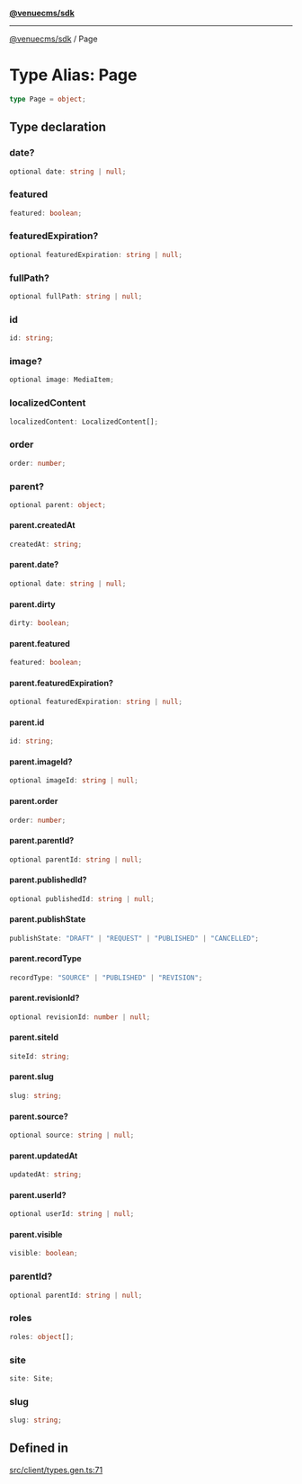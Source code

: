 [**@venuecms/sdk**](../Index.md)

***

[@venuecms/sdk](../Index.md) / Page

# Type Alias: Page

```ts
type Page = object;
```

## Type declaration

### date?

```ts
optional date: string | null;
```

### featured

```ts
featured: boolean;
```

### featuredExpiration?

```ts
optional featuredExpiration: string | null;
```

### fullPath?

```ts
optional fullPath: string | null;
```

### id

```ts
id: string;
```

### image?

```ts
optional image: MediaItem;
```

### localizedContent

```ts
localizedContent: LocalizedContent[];
```

### order

```ts
order: number;
```

### parent?

```ts
optional parent: object;
```

#### parent.createdAt

```ts
createdAt: string;
```

#### parent.date?

```ts
optional date: string | null;
```

#### parent.dirty

```ts
dirty: boolean;
```

#### parent.featured

```ts
featured: boolean;
```

#### parent.featuredExpiration?

```ts
optional featuredExpiration: string | null;
```

#### parent.id

```ts
id: string;
```

#### parent.imageId?

```ts
optional imageId: string | null;
```

#### parent.order

```ts
order: number;
```

#### parent.parentId?

```ts
optional parentId: string | null;
```

#### parent.publishedId?

```ts
optional publishedId: string | null;
```

#### parent.publishState

```ts
publishState: "DRAFT" | "REQUEST" | "PUBLISHED" | "CANCELLED";
```

#### parent.recordType

```ts
recordType: "SOURCE" | "PUBLISHED" | "REVISION";
```

#### parent.revisionId?

```ts
optional revisionId: number | null;
```

#### parent.siteId

```ts
siteId: string;
```

#### parent.slug

```ts
slug: string;
```

#### parent.source?

```ts
optional source: string | null;
```

#### parent.updatedAt

```ts
updatedAt: string;
```

#### parent.userId?

```ts
optional userId: string | null;
```

#### parent.visible

```ts
visible: boolean;
```

### parentId?

```ts
optional parentId: string | null;
```

### roles

```ts
roles: object[];
```

### site

```ts
site: Site;
```

### slug

```ts
slug: string;
```

## Defined in

[src/client/types.gen.ts:71](https://github.com/venuecms/sdk/blob/915971a29eb95acc8223db796957e1d217a65139/src/client/types.gen.ts#L71)

